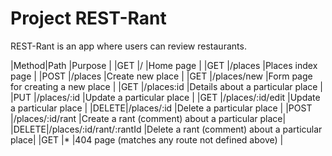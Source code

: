 # Project REST-Rant

REST-Rant is an app where users can review restaurants.

|Method|Path                     |Purpose                                         |
|GET   |/                        |Home page                                       |
|GET   |/places                  |Places index page                               |
|POST  |/places                  |Create new place                                |
|GET   |/places/new              |Form page for creating a new place              |
|GET   |/places\:id              |Details about a particular place                |
|PUT   |/places/:id              |Update a particular place                       |
|GET   |/places/:id/edit         |Update a particular place                       |
|DELETE|/places/:id              |Delete a particular place                       |
|POST  |/places/:id/rant         |Create a rant (comment) about a particular place|
|DELETE|/places/:id/rant/:rantId |Delete a rant (comment) about a particular place|
|GET   |*                        |404 page (matches any route not defined above)  |